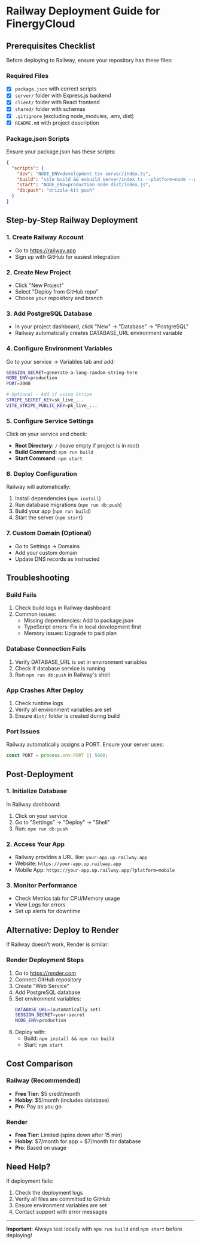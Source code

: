 # Railway Deployment Guide for FinergyCloud

## Prerequisites Checklist

Before deploying to Railway, ensure your repository has these files:

### Required Files
- [x] `package.json` with correct scripts
- [x] `server/` folder with Express.js backend
- [x] `client/` folder with React frontend  
- [x] `shared/` folder with schemas
- [x] `.gitignore` (excluding node_modules, .env, dist)
- [x] `README.md` with project description

### Package.json Scripts
Ensure your package.json has these scripts:
```json
{
  "scripts": {
    "dev": "NODE_ENV=development tsx server/index.ts",
    "build": "vite build && esbuild server/index.ts --platform=node --packages=external --bundle --format=esm --outdir=dist",
    "start": "NODE_ENV=production node dist/index.js",
    "db:push": "drizzle-kit push"
  }
}
```

## Step-by-Step Railway Deployment

### 1. Create Railway Account
- Go to https://railway.app
- Sign up with GitHub for easiest integration

### 2. Create New Project
- Click "New Project"
- Select "Deploy from GitHub repo"
- Choose your repository and branch

### 3. Add PostgreSQL Database
- In your project dashboard, click "New" → "Database" → "PostgreSQL"
- Railway automatically creates DATABASE_URL environment variable

### 4. Configure Environment Variables
Go to your service → Variables tab and add:

```bash
SESSION_SECRET=generate-a-long-random-string-here
NODE_ENV=production
PORT=3000

# Optional - Add if using Stripe
STRIPE_SECRET_KEY=sk_live_...
VITE_STRIPE_PUBLIC_KEY=pk_live_...
```

### 5. Configure Service Settings
Click on your service and check:
- **Root Directory**: `/` (leave empty if project is in root)
- **Build Command**: `npm run build`
- **Start Command**: `npm start`

### 6. Deploy Configuration
Railway will automatically:
1. Install dependencies (`npm install`)
2. Run database migrations (`npm run db:push`)
3. Build your app (`npm run build`)
4. Start the server (`npm start`)

### 7. Custom Domain (Optional)
- Go to Settings → Domains
- Add your custom domain
- Update DNS records as instructed

## Troubleshooting

### Build Fails
1. Check build logs in Railway dashboard
2. Common issues:
   - Missing dependencies: Add to package.json
   - TypeScript errors: Fix in local development first
   - Memory issues: Upgrade to paid plan

### Database Connection Fails
1. Verify DATABASE_URL is set in environment variables
2. Check if database service is running
3. Run `npm run db:push` in Railway's shell

### App Crashes After Deploy
1. Check runtime logs
2. Verify all environment variables are set
3. Ensure `dist/` folder is created during build

### Port Issues
Railway automatically assigns a PORT. Ensure your server uses:
```javascript
const PORT = process.env.PORT || 5000;
```

## Post-Deployment

### 1. Initialize Database
In Railway dashboard:
1. Click on your service
2. Go to "Settings" → "Deploy" → "Shell"
3. Run: `npm run db:push`

### 2. Access Your App
- Railway provides a URL like: `your-app.up.railway.app`
- Website: `https://your-app.up.railway.app`
- Mobile App: `https://your-app.up.railway.app/?platform=mobile`

### 3. Monitor Performance
- Check Metrics tab for CPU/Memory usage
- View Logs for errors
- Set up alerts for downtime

## Alternative: Deploy to Render

If Railway doesn't work, Render is similar:

### Render Deployment Steps
1. Go to https://render.com
2. Connect GitHub repository
3. Create "Web Service"
4. Add PostgreSQL database
5. Set environment variables:
   ```bash
   DATABASE_URL=(automatically set)
   SESSION_SECRET=your-secret
   NODE_ENV=production
   ```
6. Deploy with:
   - Build: `npm install && npm run build`
   - Start: `npm start`

## Cost Comparison

### Railway (Recommended)
- **Free Tier**: $5 credit/month
- **Hobby**: $5/month (includes database)
- **Pro**: Pay as you go

### Render
- **Free Tier**: Limited (spins down after 15 min)
- **Hobby**: $7/month for app + $7/month for database
- **Pro**: Based on usage

## Need Help?

If deployment fails:
1. Check the deployment logs
2. Verify all files are committed to GitHub
3. Ensure environment variables are set
4. Contact support with error messages

---

**Important**: Always test locally with `npm run build` and `npm start` before deploying!